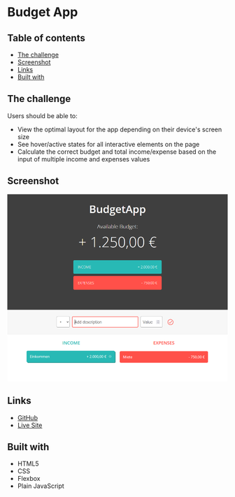 # Budget App

## Table of contents

- [The challenge](#the-challenge)
- [Screenshot](#screenshot)
- [Links](#links)
- [Built with](#built-with)

## The challenge

Users should be able to:

- View the optimal layout for the app depending on their device's screen size
- See hover/active states for all interactive elements on the page
- Calculate the correct budget and total income/expense based on the input of multiple income and expenses values

## Screenshot

![](./screenshot.png)

## Links

- [GitHub ](https://github.com/hupetim/budget-app)
- [Live Site](https://hupetim-budget-app.netlify.app/)

## Built with

- HTML5
- CSS
- Flexbox
- Plain JavaScript
